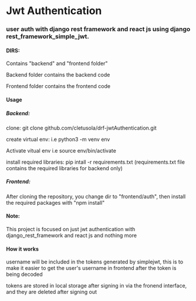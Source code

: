 # Jwt Authentication 
<h3>user auth with django rest framework and react js using django rest_framework_simple_jwt.</h3>

<h4>DIRS:</h4>
<p>Contains "backend" and "frontend folder"</p>
<p>Backend folder contains the backend code</p>
<p>Frontend folder contains the frontend code</p>

<h4>Usage</h4>
<h5>Backend:</h5>
<p>clone: git clone github.com/cletusola/drf-jwtAuthentication.git</p>
<p>create virtual env: i.e python3 -m venv env</p>
<p>Activate vitual env i.e source env/bin/activate </p>
<p>install required libraries: pip intall -r requirements.txt (requirements.txt file contains the required libraries for backend only)</p>

<h5>Frontend:</h5>
<p>After cloning the repository, you change dir to "frontend/auth", then install the required packages with "npm install"</p>

<h4>Note:</h4>
<p>This project is focused on just jwt authentication with django_rest_framework and react js and nothing more</p>

<h4>How it works</h4>
<p> username will be included in the tokens generated by simplejwt, this is to make it easier to get the user's username in frontend after the token is being decoded</p>
<p> tokens are stored in local storage after signing in via the fronend interface, and they are deleted after signing out</p>

